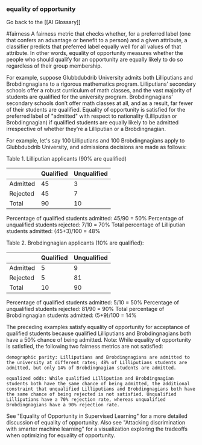 ### equality of opportunity

Go back to the [[AI Glossary]]

#fairness
A fairness metric that checks whether, for a preferred label (one that confers an advantage or benefit to a person) and a given attribute, a classifier predicts that preferred label equally well for all values of that attribute. In other words, equality of opportunity measures whether the people who should qualify for an opportunity are equally likely to do so regardless of their group membership.

For example, suppose Glubbdubdrib University admits both Lilliputians and Brobdingnagians to a rigorous mathematics program. Lilliputians’ secondary schools offer a robust curriculum of math classes, and the vast majority of students are qualified for the university program. Brobdingnagians’ secondary schools don’t offer math classes at all, and as a result, far fewer of their students are qualified. Equality of opportunity is satisfied for the preferred label of "admitted" with respect to nationality (Lilliputian or Brobdingnagian) if qualified students are equally likely to be admitted irrespective of whether they're a Lilliputian or a Brobdingnagian.

For example, let's say 100 Lilliputians and 100 Brobdingnagians apply to Glubbdubdrib University, and admissions decisions are made as follows:

Table 1. Lilliputian applicants (90% are qualified)

|		                                      |	Qualified	|	Unqualified	|
|	-----------------------	|	-----------------------	|	-----------------------	|
|	Admitted	|	45	|	3	|
|	Rejected	|	45	|	7	|
|	Total	|	90	|	10	|


Percentage of qualified students admitted: 45/90 = 50%
Percentage of unqualified students rejected: 7/10 = 70%
Total percentage of Lilliputian students admitted: (45+3)/100 = 48%

Table 2. Brobdingnagian applicants (10% are qualified):

|		                                      |	Qualified	|	Unqualified	|
|	-----------------------	|	-----------------------	|	-----------------------	|
|	Admitted	|	5	|	9	|
|	Rejected	|	5	|	81	|
|	Total	|	10	|	90	|


Percentage of qualified students admitted: 5/10 = 50%
Percentage of unqualified students rejected: 81/90 = 90%
Total percentage of Brobdingnagian students admitted: (5+9)/100 = 14%

The preceding examples satisfy equality of opportunity for acceptance of qualified students because qualified Lilliputians and Brobdingnagians both have a 50% chance of being admitted.
Note: While equality of opportunity is satisfied, the following two fairness metrics are not satisfied:

    demographic parity: Lilliputians and Brobdingnagians are admitted to the university at different rates; 48% of Lilliputians students are admitted, but only 14% of Brobdingnagian students are admitted.
    
	equalized odds: While qualified Lilliputian and Brobdingnagian students both have the same chance of being admitted, the additional constraint that unqualified Lilliputians and Brobdingnagians both have the same chance of being rejected is not satisfied. Unqualified Lilliputians have a 70% rejection rate, whereas unqualified Brobdingnagians have a 90% rejection rate.

See "Equality of Opportunity in Supervised Learning" for a more detailed discussion of equality of opportunity. Also see "Attacking discrimination with smarter machine learning" for a visualization exploring the tradeoffs when optimizing for equality of opportunity.

